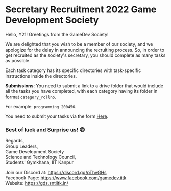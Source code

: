# Secretary Recruitment 2022 Game Development Society

Hello, Y21! Greetings from the GameDev Society!

We are delighted that you wish to be a member of our society, and we apologize for the delay in announcing the recruiting process. So, in order to get recruited as the society's secretary, you should complete as many tasks as possible.

Each task category has its specific directories with task-specific instructions inside the directories.

**Submissions**: You need to submit a link to a drive folder that would include all the tasks you have completed, with each category having its folder in format `category_rollno`.

For example: `programming_200456`.

You need to submit your tasks via the form [Here](https://forms.gle/YZ4FeDCyuFCW63RN9).

### Best of luck and Surprise us! 😎

Regards,\
Group Leaders,\
Game Development Society\
Science and Technology Council,\
Students' Gymkhana, IIT Kanpur

Join our Discord at: https://discord.gg/pThvGHs \
Facebook Page: https://www.facebook.com/gamedev.iitk \
Website: https://gds.sntiitk.in/
